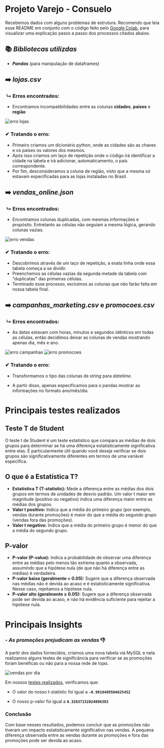 # Projeto Varejo - Consuelo

Recebemos dados com alguns problemas de estrutura. Recomendo que leia esse README em conjunto com o código feito pelo [Google Colab](https://colab.research.google.com/drive/13efcBLyRUKfaPaEG5CyPOlCrW2iXfT_r?usp=drive_link), para visualizar uma explicação passo a passo dos processos citados abaixo.


## 📚 *Bibliotecas utilizdas*
- ***Pandas*** (para manipulação de dataframes)


## ➡️ *lojas.csv*
### ‎ ↳ Erros encontrados:
- Encontramos incompatibilidades entre as colunas **cidades**, **países** e **região**

![erro lojas](imagens/erro_lojas.png)


### ✔ Tratando o erro:
- Primeiro criamos um dicionário python, onde as cidades são as chaves e os países os valores dos mesmos.
- Após isso criamos um laço de repetição onde o código irá identificar a cidade na tabela e irá adicionar, automaticamento, o país correspondente.
- Por fim, desconsideramos a coluna de região, visto que a mesma só estavam especificadas para as lojas instaladas no Brasil.

## ➡️ *vendas_online.json*
### ‎ ↳ Erros encontrados:
- Encontramos colunas duplicadas, com mesmas informações e propósito. Entretanto as células não seguiam a mesma lógica, gerando colunas vazias.

![erro vendas](imagens/erro_vendas.png)

### ✔ Tratando o erro:
- Descobrimos através de um laço de repetição, a exata linha onde essa tabela começa a se dividir.
- Preenchemos as células vazias da segunda metade da tabela com "duplicatas" das primeiras células.
- Terminado esse processo, excluímos as colunas que não farão falta em nossa tabela final.



## ➡️ *campanhas_marketing.csv* e *promocoes.csv*
### ‎ ↳ Erros encontrados:
- As datas estavam com horas, minutos e segundos idênticos em todas as células, então decidimos deixar as colunas de vendas mostrando apenas dia, mês e ano.

![erro campanhas](imagens/erro_campanhas.png)
![erro promocoes](imagens/erro_promocoes.png)

### ✔ Tratando o erro:
- Transformamos o tipo das colunas de *string* para *datetime*.

- A partir disso, apenas especificamos para o pandas mostrar as informações no formato ano/mês/dia.



# Principais testes realizados

## Teste T de Student

O teste t de Student é um teste estatístico que compara as médias de dois grupos para determinar se há uma diferença estatisticamente significativa entre elas. É particularmente útil quando você deseja verificar se dois grupos são significativamente diferentes em termos de uma variável específica.

## O que é a Estatística T?
- **Estatística T (T-statistic):** Mede a diferença entre as médias dos dois grupos em termos de unidades de desvio padrão. Um valor t maior em magnitude (positivo ou negativo) indica uma diferença maior entre as médias dos grupos.
- **Valor t positivo:** Indica que a média do primeiro grupo (por exemplo, vendas durante promoções) é maior do que a média do segundo grupo (vendas fora das promoções).
- **Valor t negativo:** Indica que a média do primeiro grupo é menor do que a média do segundo grupo.

## P-valor
- **P-valor (P-value):** Indica a probabilidade de observar uma diferença entre as médias pelo menos tão extrema quanto a observada, assumindo que a hipótese nula (de que não há diferença entre as médias) é verdadeira.
- **P-valor baixo (geralmente < 0.05):** Sugere que a diferença observada nas médias não é devida ao acaso e é estatisticamente significativa. Nesse caso, rejeitamos a hipótese nula.
- **P-valor alto (geralmente ≥ 0.05):** Sugere que a diferença observada pode ser devida ao acaso, e não há evidência suficiente para rejeitar a hipótese nula.


# Principais Insights

### *- As promoções prejudicam as vendas* 👎

A partir dos dados fornecidos, criamos uma nova tabela via MySQL e nela realizamos alguns testes de significância para verificar se as promoções foram benéficas ou não para a nossa rede de lojas.

![vendas por dia](imagens/tabela_vendas-dia.png)



Em nossos [testes realizados](Relacoes/DiferençaPromoções/DiferençaPromoções.ipynb), verificamos que:

- O valor do nosso t-statistic foi igual a **```-0.9818489504625452```**

- O nosso p-valor foi igual a **```0.32637152024096383```**

### Conclusão

Com base nesses resultados, podemos concluir que as promoções não tiveram um impacto estatisticamente significativo nas vendas. A pequena diferença observada entre as vendas durante as promoções e fora das promoções pode ser devida ao acaso.
